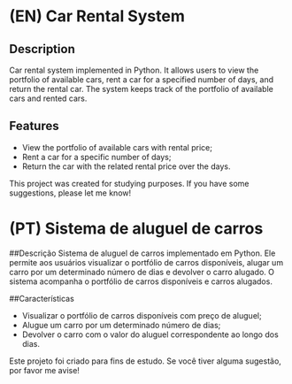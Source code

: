 # (EN) Car Rental System

## Description
Car rental system implemented in Python. It allows users to view the portfolio of available cars, rent a car for a specified number of days, and return the rental car. The system keeps track of the portfolio of available cars and rented cars.

## Features
- View the portfolio of available cars with rental price;
- Rent a car for a specific number of days;
- Return the car with the related rental price over the days.

This project was created for studying purposes. If you have some suggestions, please let me know!

# (PT) Sistema de aluguel de carros

##Descrição
Sistema de aluguel de carros implementado em Python. Ele permite aos usuários visualizar o portfólio de carros disponíveis, alugar um carro por um determinado número de dias e devolver o carro alugado. O sistema acompanha o portfólio de carros disponíveis e carros alugados.

##Características
- Visualizar o portfólio de carros disponíveis com preço de aluguel;
- Alugue um carro por um determinado número de dias;
- Devolver o carro com o valor do aluguel correspondente ao longo dos dias.

Este projeto foi criado para fins de estudo. Se você tiver alguma sugestão, por favor me avise!
